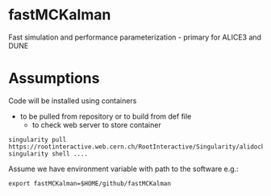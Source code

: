 # fastMCKalman
Fast simulation and performance parameterization - primary for ALICE3 and DUNE  


# Assumptions

Code will be installed using containers
* to be pulled from repository or to build from def file
  * to check web server to store container
```
singularity pull https://rootinteractive.web.cern.ch/RootInteractive/Singularity/alidockSingularity6.sif
singularity shell ....
```


Assume we have environment variable with path to the software  e.g.: 
```
export fastMCKalman=$HOME/github/fastMCKalman
```

